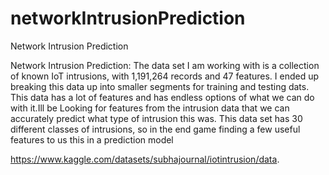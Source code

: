 # networkIntrusionPrediction
Network Intrusion Prediction

Network Intrusion Prediction: The data set I am working with is a collection of known IoT intrusions, with 1,191,264 records and 47 features. I ended up breaking this data up into smaller segments for training and testing dats. This data has a lot of features and has endless options of what we can do with it.Ill be Looking for features from the intrusion data that we can accurately predict what type of intrusion this was. This data set has 30 different classes of intrusions, so in the end game finding a few useful features to us this in a prediction model

https://www.kaggle.com/datasets/subhajournal/iotintrusion/data.




